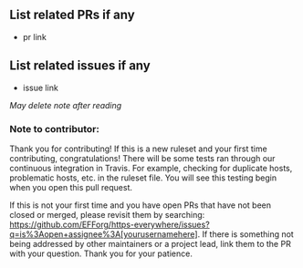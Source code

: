 ## List related PRs if any

- pr link

## List related issues if any

- issue link

*May delete note after reading*

### Note to contributor:
Thank you for contributing! If this is a new ruleset and your first time contributing, congratulations! There will be some tests ran through our continuous integration in Travis. For example, checking for duplicate hosts, problematic hosts, etc. in the ruleset file. You will see this testing begin when you open this pull request.

If this is not your first time and you have open PRs that have not been closed or merged, please revisit them by searching: https://github.com/EFForg/https-everywhere/issues?q=is%3Aopen+assignee%3A[yourusernamehere]. If there is something not being addressed by other maintainers or a project lead, link them to the PR with your question. Thank you for your patience.
